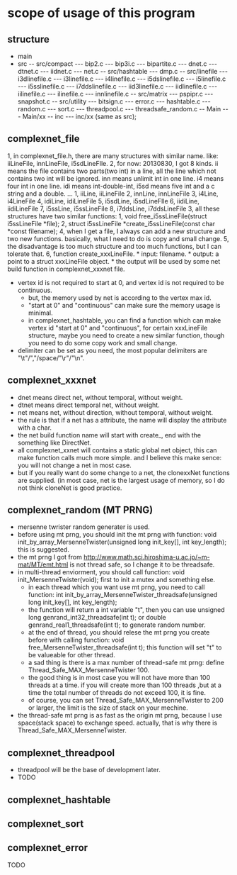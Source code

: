 # scope of usage of this program 

## structure
- main
- src
-- src/compact
--- bip2.c
--- bip3i.c
--- bipartite.c
--- dnet.c
--- dtnet.c
--- iidnet.c
--- net.c
-- src/hashtable
--- dmp.c
-- src/linefile
--- i3dlinefile.c
--- i3linefile.c
--- i4linefile.c
--- i5dslinefile.c
--- i5linefile.c
--- i5sslinefile.c
--- i7ddslinefile.c
--- iid3linefile.c
--- iidlinefile.c
--- iilinefile.c
--- ilinefile.c
--- innlinefile.c
-- src/matrix
--- pspipr.c
--- snapshot.c
-- src/utility
--- bitsign.c
--- error.c
--- hashtable.c
--- random.c
--- sort.c
--- threadpool.c
--- threadsafe_random.c
-- Main
--- Main/xx
-- inc
--- inc/xx (same as src);


## complexnet_file
1, in complexnet_file.h, there are many structures with similar name. like: iiLineFile, innLineFile, i5sdLineFIle.
2, for now: 20130830, I got 8 kinds. ii means the file contains two parts(two int) in a line, all the line which not contains two int will be ignored. inn means unlimit int in one line. i4 means four int in one line. idi means int-double-int, i5sd means five int and a c string and a double. ...
	1, iiLine, iiLineFile
	2, innLine, innLineFile
	3, i4Line, i4LineFile
	4, idiLine, idiLineFile
	5, i5sdLine, i5sdLineFIle
	6, iidiLine, iidiLineFile
	7, i5ssLine, i5ssLineFile
	8, i7ddsLine, i7ddsLineFile
3, all these structures have two similar functions: 
	1, void free_i5ssLineFile(struct i5ssLineFile *file);
	2, struct i5ssLineFile *create_i5ssLineFile(const char *const filename);
4, when I get a file, I always can add a new structure and two new functions. basically, what I need to do is copy and small change.
5, the disadvantage is too much structure and too much functions, but I can tolerate that.
6, function create_xxxLineFile.
	* input: filename.
	* output: a point to a struct xxxLineFile object.
	* the output will be used by some net build function in complexnet_xxxnet file.
* vertex id is not required to start at 0, and vertex id is not required to be continuous.
	* but, the memory used by net is according to the vertex max id.
	* "start at 0" and "continuous" can make sure the memory usage is minimal.
	* in complexnet_hashtable, you can find a function which can make vertex id "start at 0" and "continuous", for certain xxxLineFile structure, maybe you need to create a new similar function, though you need to do some copy work and small change.
* delimiter can be set as you need, the most popular delimiters are "\t"/","/space/"\r"/"\n".

## complexnet_xxxnet
* dnet means direct net, without temporal, without weight.
* dtnet means direct temporal net, without weight.
* net means net, without direction, without temporal, without weight.
* the rule is that if a net has a attribute, the name will display the attribute with a char.
* the net build function name will start with create_, end with the something like DirectNet.
* all complexnet_xxnet will contains a static global net object, this can make function calls much more simple. and I believe this make sence: you will not change a net in most case.
* but if you really want do some change to a net, the clonexxNet functions are supplied. (in most case, net is the largest usage of memory, so I do not think cloneNet is good practice.

## complexnet_random (MT PRNG)
* mersenne twrister random generater is used. 
* before using mt prng, you should init the mt prng with function: void init_by_array_MersenneTwister(unsigned long init_key[], int key_length); this is suggested.
* the mt prng I got from http://www.math.sci.hiroshima-u.ac.jp/~m-mat/MT/emt.html is not thread safe, so I change it to be threadsafe.
* in multi-thread enviorment, you should call function: void init_MersenneTwister(void); first to init a mutex and something else.
	* in each thread which you want use mt prng, you need to call function: int init_by_array_MersenneTwister_threadsafe(unsigned long init_key[], int key_length);
	* the function will return a int variable "t", then you can use unsigned long genrand_int32_threadsafe(int t); or double genrand_real1_threadsafe(int t); to generate random number.
	* at the end of thread, you should relese the mt prng you create before with calling function: void free_MersenneTwister_threadsafe(int t); this function will set "t" to be valueable for other thread.
	* a sad thing is there is a max number of  thread-safe mt prng: define Thread_Safe_MAX_MersenneTwister 100.
	* the good thing is in most case you will not have more than 100 threads at a time. if you will create more than 100 threads ,but at a time the total number of threads do not exceed 100, it is fine. 
	* of course, you can set Thread_Safe_MAX_MersenneTwister to 200 or larger, the limit is the size of stack on your mechine.
* the thread-safe mt prng is as fast as the origin mt prng, because I use space(stack space) to exchange speed. actually, that is why there is Thread_Safe_MAX_MersenneTwister.

## complexnet_threadpool
* threadpool will be the base of development later.
* TODO

## complexnet_hashtable
## complexnet_sort
## complexnet_error
TODO
